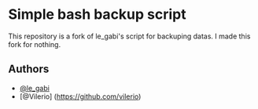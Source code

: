 # Simple bash backup script

This repository is a fork of le_gabi's script for backuping datas.
I made this fork for nothing.

## Authors

- [@le_gabi](https://github.com/legabi)
- [@Vilerio] (https://github.com/vilerio)


    
